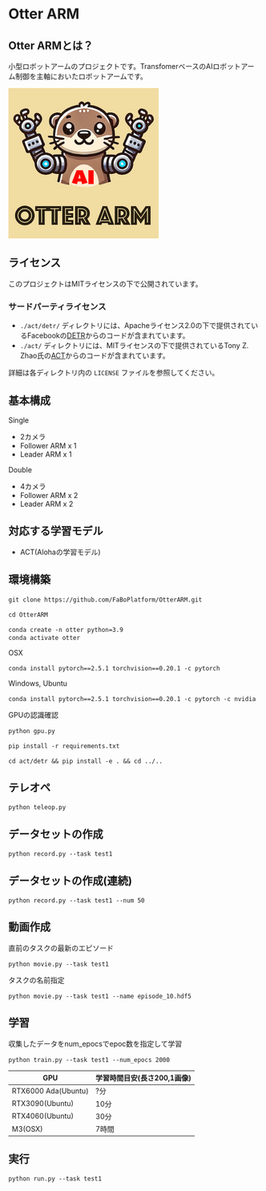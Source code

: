 # Otter ARM

## Otter ARMとは？

小型ロボットアームのプロジェクトです。TransfomerベースのAIロボットアーム制御を主軸においたロボットアームです。

![](./img/logo_ai.png)

## ライセンス

このプロジェクトはMITライセンスの下で公開されています。

### サードパーティライセンス

- `./act/detr/` ディレクトリには、Apacheライセンス2.0の下で提供されているFacebookの[DETR](https://github.com/facebookresearch/detr)からのコードが含まれています。
- `./act/` ディレクトリには、MITライセンスの下で提供されているTony Z. Zhao氏の[ACT](https://github.com/tonyzhaozh/act)からのコードが含まれています。

詳細は各ディレクトリ内の `LICENSE` ファイルを参照してください。

## 基本構成

Single

- 2カメラ
- Follower ARM x 1
- Leader ARM x 1

Double

- 4カメラ
- Follower ARM x 2
- Leader ARM x 2

## 対応する学習モデル

- ACT(Alohaの学習モデル)

## 環境構築

```
git clone https://github.com/FaBoPlatform/OtterARM.git
```

```
cd OtterARM
```

```
conda create -n otter python=3.9
conda activate otter
```

OSX
```
conda install pytorch==2.5.1 torchvision==0.20.1 -c pytorch
```
Windows, Ubuntu
```
conda install pytorch==2.5.1 torchvision==0.20.1 -c pytorch -c nvidia
```


GPUの認識確認

```
python gpu.py
```

```
pip install -r requirements.txt
```

```
cd act/detr && pip install -e . && cd ../..
```

## テレオペ

```
python teleop.py
```

## データセットの作成

```
python record.py --task test1
```


## データセットの作成(連続)

```
python record.py --task test1 --num 50
```

## 動画作成

直前のタスクの最新のエピソード

```
python movie.py --task test1
```

タスクの名前指定

```
python movie.py --task test1 --name episode_10.hdf5
```

## 学習

収集したデータをnum_epocsでepoc数を指定して学習

```
python train.py --task test1 --num_epocs 2000
```

|GPU|学習時間目安(長さ200,1画像)|
|---|---|
|RTX6000 Ada(Ubuntu)| ?分 |
|RTX3090(Ubuntu) | 10分 |
|RTX4060(Ubuntu) | 30分 |
|M3(OSX)| 7時間 |

## 実行

```
python run.py --task test1
```
